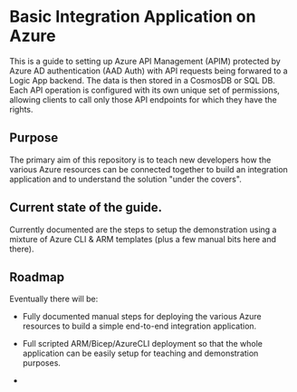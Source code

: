 # Basic Integration Application on Azure
This is a guide to setting up Azure API Management (APIM) protected by Azure AD authentication (AAD Auth) with API requests being forwared to a Logic App backend. The data is then stored in a CosmosDB or SQL DB. Each API operation is configured with its own unique set of permissions, allowing clients to call only those API endpoints for which they have the rights.

## Purpose
The primary aim of this repository is to teach new developers how the various Azure resources can be connected together to build an integration application and to understand the solution "under the covers". 
 
## Current state of the guide.
Currently documented are the steps to setup the demonstration using a mixture of Azure CLI & ARM templates (plus a few manual bits here and there).

## Roadmap
Eventually there will be:
 * Fully documented manual steps for deploying the various Azure resources to build a simple end-to-end integration application.
 * Full scripted ARM/Bicep/AzureCLI deployment so that the whole application can be easily setup for teaching and demonstration purposes.

 * 
